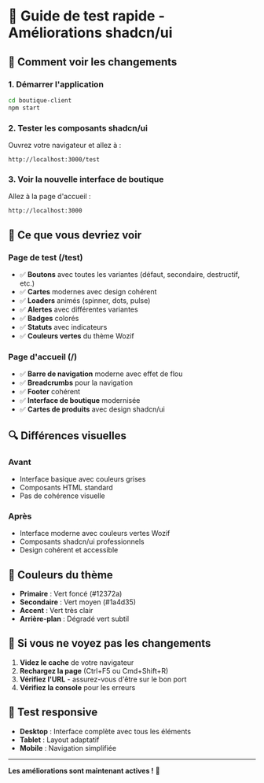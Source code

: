 # 🚀 Guide de test rapide - Améliorations shadcn/ui

## 🎯 **Comment voir les changements**

### **1. Démarrer l'application**
```bash
cd boutique-client
npm start
```

### **2. Tester les composants shadcn/ui**
Ouvrez votre navigateur et allez à :
```
http://localhost:3000/test
```

### **3. Voir la nouvelle interface de boutique**
Allez à la page d'accueil :
```
http://localhost:3000
```

## 🎨 **Ce que vous devriez voir**

### **Page de test (/test)**
- ✅ **Boutons** avec toutes les variantes (défaut, secondaire, destructif, etc.)
- ✅ **Cartes** modernes avec design cohérent
- ✅ **Loaders** animés (spinner, dots, pulse)
- ✅ **Alertes** avec différentes variantes
- ✅ **Badges** colorés
- ✅ **Statuts** avec indicateurs
- ✅ **Couleurs vertes** du thème Wozif

### **Page d'accueil (/)**
- ✅ **Barre de navigation** moderne avec effet de flou
- ✅ **Breadcrumbs** pour la navigation
- ✅ **Footer** cohérent
- ✅ **Interface de boutique** modernisée
- ✅ **Cartes de produits** avec design shadcn/ui

## 🔍 **Différences visuelles**

### **Avant**
- Interface basique avec couleurs grises
- Composants HTML standard
- Pas de cohérence visuelle

### **Après**
- Interface moderne avec couleurs vertes Wozif
- Composants shadcn/ui professionnels
- Design cohérent et accessible

## 🎨 **Couleurs du thème**

- **Primaire** : Vert foncé (#12372a)
- **Secondaire** : Vert moyen (#1a4d35)
- **Accent** : Vert très clair
- **Arrière-plan** : Dégradé vert subtil

## 🚨 **Si vous ne voyez pas les changements**

1. **Videz le cache** de votre navigateur
2. **Rechargez la page** (Ctrl+F5 ou Cmd+Shift+R)
3. **Vérifiez l'URL** - assurez-vous d'être sur le bon port
4. **Vérifiez la console** pour les erreurs

## 📱 **Test responsive**

- **Desktop** : Interface complète avec tous les éléments
- **Tablet** : Layout adaptatif
- **Mobile** : Navigation simplifiée

---

**Les améliorations sont maintenant actives !** 🎉

